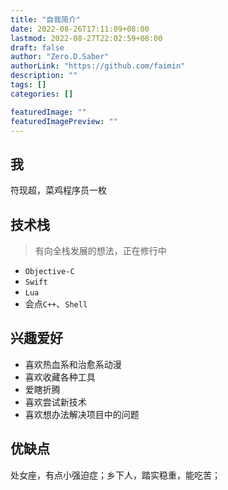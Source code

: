 ```yaml
---
title: "自我简介"
date: 2022-08-26T17:11:09+08:00
lastmod: 2022-08-27T22:02:59+08:00
draft: false
author: "Zero.D.Saber"
authorLink: "https://github.com/faimin"
description: ""
tags: []
categories: []

featuredImage: ""
featuredImagePreview: ""
---
```


## 我

符现超，菜鸡程序员一枚

## 技术栈

> 有向全栈发展的想法，正在修行中

- `Objective-C`
- `Swift`
- `Lua`
- 会点`C++`、`Shell`

## 兴趣爱好

- 喜欢热血系和治愈系动漫
- 喜欢收藏各种工具
- 爱瞎折腾
- 喜欢尝试新技术
- 喜欢想办法解决项目中的问题

## 优缺点

处女座，有点小强迫症；乡下人，踏实稳重，能吃苦；
